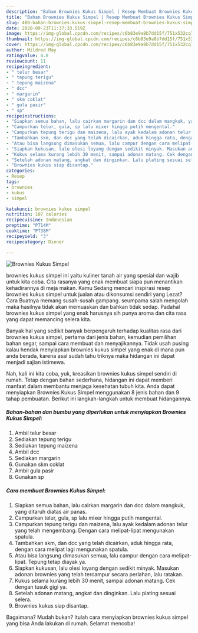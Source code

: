 ```yaml
---
description: "Bahan Brownies Kukus Simpel | Resep Membuat Brownies Kukus Simpel Yang Enak Banget"
title: "Bahan Brownies Kukus Simpel | Resep Membuat Brownies Kukus Simpel Yang Enak Banget"
slug: 480-bahan-brownies-kukus-simpel-resep-membuat-brownies-kukus-simpel-yang-enak-banget
date: 2020-09-23T11:37:33.519Z
image: https://img-global.cpcdn.com/recipes/c6b83e9a8b7dd15f/751x532cq70/brownies-kukus-simpel-foto-resep-utama.jpg
thumbnail: https://img-global.cpcdn.com/recipes/c6b83e9a8b7dd15f/751x532cq70/brownies-kukus-simpel-foto-resep-utama.jpg
cover: https://img-global.cpcdn.com/recipes/c6b83e9a8b7dd15f/751x532cq70/brownies-kukus-simpel-foto-resep-utama.jpg
author: Mildred May
ratingvalue: 4.8
reviewcount: 11
recipeingredient:
- " telur besar"
- " tepung terigu"
- " tepung maizena"
- " dcc"
- " margarin"
- " skm coklat"
- " gula pasir"
- " sp"
recipeinstructions:
- "Siapkan semua bahan, lalu cairkan margarin dan dcc dalam mangkuk, yang ditaruh diatas air panas."
- "Campurkan telur, gula, sp lalu mixer hingga putih mengental."
- "Campurkan tepung terigu dan maizena, lalu ayak kedalam adonan telur yang telah mengembang. Dengan cara melipat-lipat mengunakan spatula."
- "Tambahkan skm, dan dcc yang telah dicairkan, aduk hingga rata, dengan cara melipat lagi mengunakan spatula."
- "Atau bisa langsung dimasukan semua, lalu campur dengan cara melipat-lipat. Tepung tetap diayak ya."
- "Siapkan kukusan, lalu olesi loyang dengan sedikit minyak. Masukan adonan brownies yang telah tercampur secara perlahan, lalu ratakan."
- "Kukus selama kurang lebih 30 menit, sampai adonan matang. Cek dengan tusuk gigi ya."
- "Setelah adonan matang, angkat dan dinginkan. Lalu plating sesuai selera."
- "Brownies kukus siap disantap."
categories:
- Resep
tags:
- brownies
- kukus
- simpel

katakunci: brownies kukus simpel 
nutrition: 107 calories
recipecuisine: Indonesian
preptime: "PT14M"
cooktime: "PT38M"
recipeyield: "3"
recipecategory: Dinner

---
```



![Brownies Kukus Simpel](https://img-global.cpcdn.com/recipes/c6b83e9a8b7dd15f/751x532cq70/brownies-kukus-simpel-foto-resep-utama.jpg)


brownies kukus simpel ini yaitu kuliner tanah air yang spesial dan wajib untuk kita coba. Cita rasanya yang enak membuat siapa pun menantikan kehadirannya di meja makan.
Kamu Sedang mencari inspirasi resep brownies kukus simpel untuk jualan atau dikonsumsi sendiri yang Lezat? Cara Buatnya memang susah-susah gampang. seumpama salah mengolah maka hasilnya tidak akan memuaskan dan bahkan tidak sedap. Padahal brownies kukus simpel yang enak harusnya sih punya aroma dan cita rasa yang dapat memancing selera kita.

Banyak hal yang sedikit banyak berpengaruh terhadap kualitas rasa dari brownies kukus simpel, pertama dari jenis bahan, kemudian pemilihan bahan segar, sampai cara membuat dan menyajikannya. Tidak usah pusing kalau hendak menyiapkan brownies kukus simpel yang enak di mana pun anda berada, karena asal sudah tahu triknya maka hidangan ini dapat menjadi sajian istimewa.




Nah, kali ini kita coba, yuk, kreasikan brownies kukus simpel sendiri di rumah. Tetap dengan bahan sederhana, hidangan ini dapat memberi manfaat dalam membantu menjaga kesehatan tubuh kita. Anda dapat menyiapkan Brownies Kukus Simpel menggunakan 8 jenis bahan dan 9 tahap pembuatan. Berikut ini langkah-langkah untuk membuat hidangannya.

<!--inarticleads1-->

##### Bahan-bahan dan bumbu yang diperlukan untuk menyiapkan Brownies Kukus Simpel:

1. Ambil  telur besar
1. Sediakan  tepung terigu
1. Sediakan  tepung maizena
1. Ambil  dcc
1. Sediakan  margarin
1. Gunakan  skm coklat
1. Ambil  gula pasir
1. Gunakan  sp




<!--inarticleads2-->

##### Cara membuat Brownies Kukus Simpel:

1. Siapkan semua bahan, lalu cairkan margarin dan dcc dalam mangkuk, yang ditaruh diatas air panas.
1. Campurkan telur, gula, sp lalu mixer hingga putih mengental.
1. Campurkan tepung terigu dan maizena, lalu ayak kedalam adonan telur yang telah mengembang. Dengan cara melipat-lipat mengunakan spatula.
1. Tambahkan skm, dan dcc yang telah dicairkan, aduk hingga rata, dengan cara melipat lagi mengunakan spatula.
1. Atau bisa langsung dimasukan semua, lalu campur dengan cara melipat-lipat. Tepung tetap diayak ya.
1. Siapkan kukusan, lalu olesi loyang dengan sedikit minyak. Masukan adonan brownies yang telah tercampur secara perlahan, lalu ratakan.
1. Kukus selama kurang lebih 30 menit, sampai adonan matang. Cek dengan tusuk gigi ya.
1. Setelah adonan matang, angkat dan dinginkan. Lalu plating sesuai selera.
1. Brownies kukus siap disantap.




Bagaimana? Mudah bukan? Itulah cara menyiapkan brownies kukus simpel yang bisa Anda lakukan di rumah. Selamat mencoba!
